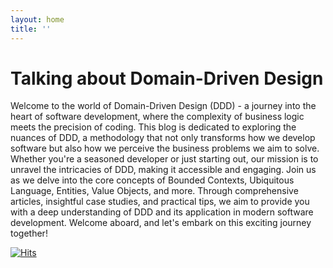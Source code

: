 ```yaml
---
layout: home
title: ''
---
```

# Talking about Domain-Driven Design
Welcome to the world of Domain-Driven Design (DDD) - a journey into the heart of software development, where the complexity of business logic meets the precision of coding. This blog is dedicated to exploring the nuances of DDD, a methodology that not only transforms how we develop software but also how we perceive the business problems we aim to solve. Whether you're a seasoned developer or just starting out, our mission is to unravel the intricacies of DDD, making it accessible and engaging. Join us as we delve into the core concepts of Bounded Contexts, Ubiquitous Language, Entities, Value Objects, and more. Through comprehensive articles, insightful case studies, and practical tips, we aim to provide you with a deep understanding of DDD and its application in modern software development. Welcome aboard, and let's embark on this exciting journey together!

[![Hits](https://hits.sh/zlianhua.github.io/ddd-blog.svg?style=for-the-badge&label=Total%20number%20of%20visits%20to%20this%20site)](https://hits.sh/zlianhua.github.io/ddd-blog/)

<script src="https://utteranc.es/client.js"
        repo="zlianhua/ddd-blog"
        issue-term="title"
        label="Comment"
        theme="github-light"
        crossorigin="anonymous"
        async>
</script>